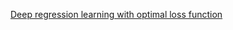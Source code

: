 [Deep regression learning with optimal loss function](https://www.tandfonline.com/doi/full/10.1080/01621459.2024.2412364?scroll=top&needAccess=true)
